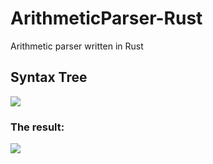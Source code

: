 # ArithmeticParser-Rust
Arithmetic parser written in Rust
## Syntax Tree

![](https://i.imgur.com/BelKE9r.png)

### The result:

![](https://i.imgur.com/23XggM1.png)

